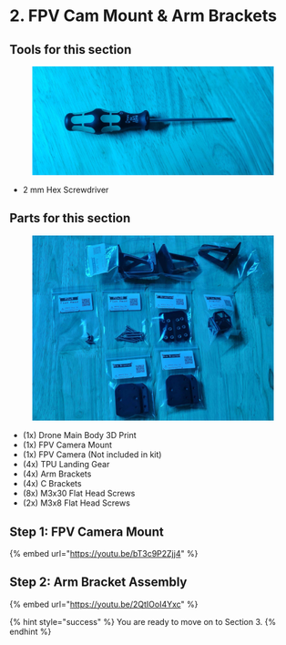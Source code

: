 # 2. FPV Cam Mount & Arm Brackets

## Tools for this section

<figure><img src="../../../.gitbook/assets/20241028_023412.jpg" alt=""><figcaption></figcaption></figure>

* 2 mm Hex Screwdriver

## Parts for this section

<figure><img src="../../../.gitbook/assets/20241028_042854.jpg" alt=""><figcaption></figcaption></figure>

* (1x) Drone Main Body 3D Print
* (1x) FPV Camera Mount
* (1x) FPV Camera (Not included in kit)
* (4x) TPU Landing Gear
* (4x) Arm Brackets
* (4x) C Brackets
* (8x) M3x30 Flat Head Screws
* (2x) M3x8 Flat Head Screws



## Step 1: FPV Camera Mount

{% embed url="https://youtu.be/bT3c9P2Zjj4" %}



## Step 2: Arm Bracket Assembly

{% embed url="https://youtu.be/2QtIOoI4Yxc" %}

{% hint style="success" %}
You are ready to move on to Section 3.
{% endhint %}
